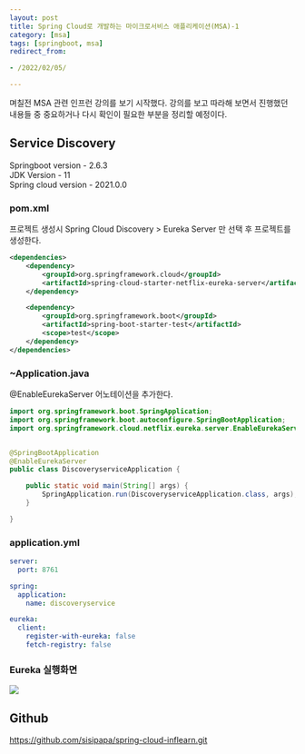```yaml
---
layout: post
title: Spring Cloud로 개발하는 마이크로서비스 애플리케이션(MSA)-1
category: [msa]
tags: [springboot, msa]
redirect_from:

- /2022/02/05/

---
```


며칠전 MSA 관련 인프런 강의를 보기 시작했다. 강의를 보고 따라해 보면서 진행했던 내용들 중 중요하거나 다시 확인이 필요한 부분을 정리할 예정이다.  

## Service Discovery
Springboot version - 2.6.3  
JDK Version - 11  
Spring cloud version - 2021.0.0  

### pom.xml
프로젝트 생성시 Spring Cloud Discovery > Eureka Server 만 선택 후 프로젝트를 생성한다.
```xml
<dependencies>
    <dependency>
        <groupId>org.springframework.cloud</groupId>
        <artifactId>spring-cloud-starter-netflix-eureka-server</artifactId>
    </dependency>

    <dependency>
        <groupId>org.springframework.boot</groupId>
        <artifactId>spring-boot-starter-test</artifactId>
        <scope>test</scope>
    </dependency>
</dependencies>
```  

### ~Application.java  
@EnableEurekaServer 어노테이션을 추가한다.
```java
import org.springframework.boot.SpringApplication;
import org.springframework.boot.autoconfigure.SpringBootApplication;
import org.springframework.cloud.netflix.eureka.server.EnableEurekaServer;


@SpringBootApplication
@EnableEurekaServer
public class DiscoveryserviceApplication {

    public static void main(String[] args) {
        SpringApplication.run(DiscoveryserviceApplication.class, args);
    }

}
```  

### application.yml
```yaml
server:
  port: 8761

spring:
  application:
    name: discoveryservice

eureka:
  client:
    register-with-eureka: false
    fetch-registry: false
```
### Eureka 실행화면  
<img src="https://sisipapa.github.io/assets/images/posts/eureka-dashboard.png" >     

## Github
<https://github.com/sisipapa/spring-cloud-inflearn.git>  




